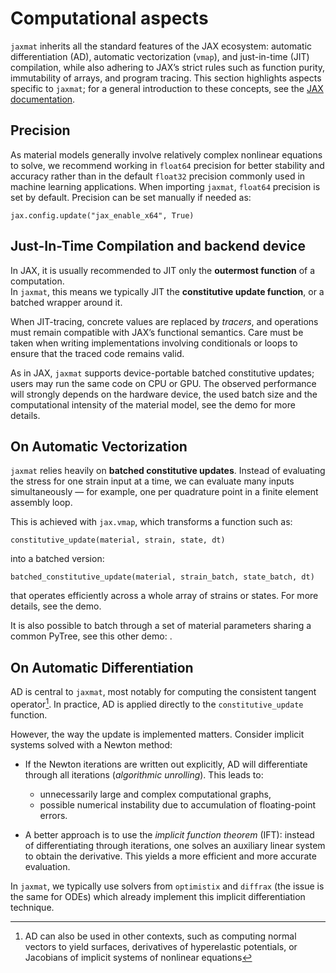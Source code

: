 # Computational aspects

`jaxmat` inherits all the standard features of the JAX ecosystem: automatic differentiation (AD), automatic vectorization (`vmap`), and just-in-time (JIT) compilation, while also adhering to JAX’s strict rules such as function purity, immutability of arrays, and program tracing. This section highlights aspects specific to `jaxmat`; for a general introduction to these concepts, see the [JAX documentation](https://docs.jax.dev/en/latest/).

## Precision

As material models generally involve relatively complex nonlinear equations to solve, we recommend working in `float64` precision for better stability and accuracy rather than in the default `float32` precision commonly used in machine learning applications. When importing `jaxmat`, `float64` precision is set by default. Precision can be set manually if needed as:

```{code-block} ipython
jax.config.update("jax_enable_x64", True)
```

<!-- ## Data as PyTrees

Every material model in `jaxmat` inherits from [`equinox.Module`](https://docs.kidger.site/equinox/). These are a convenient extension of baseline JAX **PyTrees** (nested collections of tuples, lists, dicts, arrays, etc.), with the additional benefit of behaving like lightweight classes.
This makes them JAX-compatible (PyTree nodes), immutable (frozen dataclasses) and easily nested and differentiable. So each material law is just a structured container of differentiable parameters.

While internal state variables ($\balpha$) and material parameters ($\btheta$) could in principle be flattened into a single large vector, in practice they are organized hierarchically into modules and submodules.  
For example:

- an elastoplastic model may be represented by a parent module containing:
  - an *elastic* submodule, and
  - a *plastic* submodule.  
- the plastic submodule may itself contain submodules for the yield surface, hardening law, and flow rule.

This modular structure makes it easy to build complex models while keeping each component reusable. Moreover:

- `equinox` modules remain valid PyTrees, so they can be batched, mapped, and differentiated seamlessly.  
- `jax.vmap` can automatically apply an operation (e.g. constitutive update) across all leaves of the PyTree.  
- When fine-grained modifications are needed (e.g. replacing a single subcomponent), standard PyTree utilities can be used.  

For advanced manipulation of these data structures, see the [Equinox documentation](https://docs.kidger.site/equinox/all-of-equinox/). Here is a short summary of details that often come up in `jaxmat` models:

1. Some model attributes exhibit material parameters represented as floats. In this case, you should pass it as a `jax.Array`, otherwise JAX transformations will not work (Python floats don’t live on the JAX device or participate in the computational graph). To avoid the user having to think about this, we typically use `equinox.field(converter=jnp.asarray)` to automatically convert the input data as a JAX-compatible type. This also applies to material parameters represented as lists or `numpy.ndarray`.

2. Attributes default values can be specified using `equinox.field(default=value)` rather than writing a length `__init__` method.

3. We use `equinox.filter_jit` to filter out non-JAX types (like static members) in the arguments of a function. This means we can safely JIT functions that take as arguments entire `equinox.Module` instances which may contain static arguments. -->

## Just-In-Time Compilation and backend device

In JAX, it is usually recommended to JIT only the **outermost function** of a computation.  
In `jaxmat`, this means we typically JIT the **constitutive update function**, or a batched wrapper around it.  

When JIT-tracing, concrete values are replaced by *tracers*, and operations must remain compatible with JAX’s functional semantics. Care must be taken when writing implementations involving conditionals or loops to ensure that the traced code remains valid.

As in JAX, `jaxmat` supports device-portable batched constitutive updates; users may run the same code on CPU or GPU.
The observed performance will strongly depends on the hardware device, the used batch size  and the computational intensity of the material model, see the [](demos/performance.md) demo for more details.

## On Automatic Vectorization

`jaxmat` relies heavily on **batched constitutive updates**. Instead of evaluating the stress for one strain input at a time, we can evaluate many inputs simultaneously — for example, one per quadrature point in a finite element assembly loop.  

This is achieved with `jax.vmap`, which transforms a function such as:

```{code-block} python
constitutive_update(material, strain, state, dt)
```

into a batched version:

```{code-block} python
batched_constitutive_update(material, strain_batch, state_batch, dt)
```

that operates efficiently across a whole array of strains or states. For more details, see the [](demos/batched_computation.md) demo.

It is also possible to batch through a set of material parameters sharing a common PyTree, see this other demo: [](demos/material_parameters_batching.md).

## On Automatic Differentiation

AD is central to `jaxmat`, most notably for computing the consistent tangent operator[^1]. In practice, AD is applied directly to the `constitutive_update` function.

However, the way the update is implemented matters. Consider implicit systems solved with a Newton method:

- If the Newton iterations are written out explicitly, AD will differentiate through all iterations (*algorithmic unrolling*). This leads to:

  - unnecessarily large and complex computational graphs,
  - possible numerical instability due to accumulation of floating-point errors.

- A better approach is to use the *implicit function theorem* (IFT): instead of differentiating through iterations, one solves an auxiliary linear system to obtain the derivative. This yields a more efficient and more accurate evaluation.

In `jaxmat`, we typically use solvers from `optimistix` and `diffrax` (the issue is the same for ODEs) which already implement this implicit differentiation technique.

[^1]: AD can also be used in other contexts, such as computing normal vectors to yield surfaces, derivatives of hyperelastic potentials, or Jacobians of implicit systems of nonlinear equations
